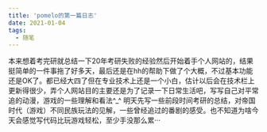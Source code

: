 ```yaml
---
title: 'pomelo的第一篇日志'
date: 2021-01-04
tags:
  - 随笔
---
```

本来想着考完研就总结一下20年考研失败的经验然后开始着手个人网站的，结果挺简单的一件事拖了好多天，最后还是在hh的帮助下做了个大概，不过基本功能还是OK了。都已经大四了但在专业技术上还是一个小白，估计以后会在技术栏上更新得很少，弄个人网站目的主要还是为了记录一下日常生活吧，写写自己对平常追的动漫，游戏的一些理解和看法^_^
明天先写一些前段时间考研的总结，对帝国时代（游戏）不同民族玩法的见解，一些曾经追过的番剧的感受。也不知道为啥今天会感觉写代码比玩游戏轻松，至少手没那么累···

